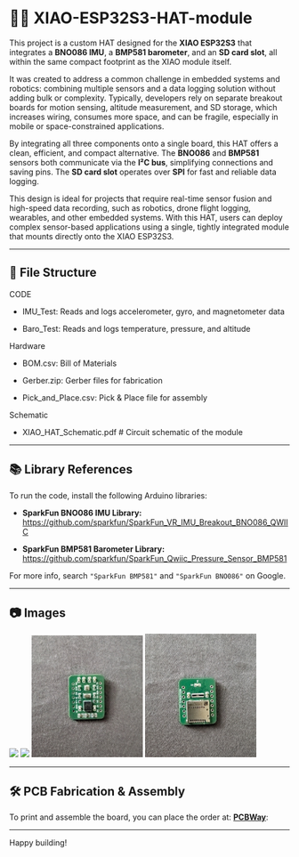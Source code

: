 # 🧠📡 XIAO-ESP32S3-HAT-module
This project is a custom HAT designed for the **XIAO ESP32S3** that integrates a **BNO086 IMU**, a **BMP581 barometer**, and an **SD card slot**, all within the same compact footprint as the XIAO module itself. 

It was created to address a common challenge in embedded systems and robotics: combining multiple sensors and a data logging solution without adding bulk or complexity. Typically, developers rely on separate breakout boards for motion sensing, altitude measurement, and SD storage, which increases wiring, consumes more space, and can be fragile, especially in mobile or space-constrained applications.

By integrating all three components onto a single board, this HAT offers a clean, efficient, and compact alternative. The **BNO086** and **BMP581** sensors both communicate via the **I²C bus**, simplifying connections and saving pins. The **SD card slot** operates over **SPI** for fast and reliable data logging.

This design is ideal for projects that require real-time sensor fusion and high-speed data recording, such as robotics, drone flight logging, wearables, and other embedded systems. With this HAT, users can deploy complex sensor-based applications using a single, tightly integrated module that mounts directly onto the XIAO ESP32S3.

---

## 📁 File Structure
CODE

  - IMU_Test: Reads and logs accelerometer, gyro, and magnetometer data
  
  - Baro_Test: Reads and logs temperature, pressure, and altitude
  
Hardware

  - BOM.csv: Bill of Materials
  
  - Gerber.zip: Gerber files for fabrication
  
  - Pick_and_Place.csv: Pick & Place file for assembly
  
Schematic

  - XIAO_HAT_Schematic.pdf # Circuit schematic of the module

---

## 📚 Library References

To run the code, install the following Arduino libraries:

- **SparkFun BNO086 IMU Library:**  
  https://github.com/sparkfun/SparkFun_VR_IMU_Breakout_BNO086_QWIIC

- **SparkFun BMP581 Barometer Library:**  
  https://github.com/sparkfun/SparkFun_Qwiic_Pressure_Sensor_BMP581

For more info, search `"SparkFun BMP581"` and `"SparkFun BNO086"` on Google.

---

## 📷 Images

<p float="left">
  <img src="images/1.jpg" width="200"/>
  <img src="images/2.jpg" width="200"/>
  <img src="images/3.jpg" width="200"/>
  <img src="images/4.jpg" width="200"/>
</p>

---

## 🛠️ PCB Fabrication & Assembly

To print and assemble the board, you can place the order at: [**PCBWay**](https://www.pcbway.com/project/shareproject/ESP32_HAT_IMU_Baro_SD_card_module_d01a1b4e.html):


---

Happy building!
